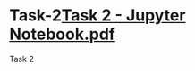 
# Task-2[Task 2 - Jupyter Notebook.pdf](https://github.com/Shivangiblog/Task-2/files/7918503/Task.2.-.Jupyter.Notebook.pdf)

Task 2
